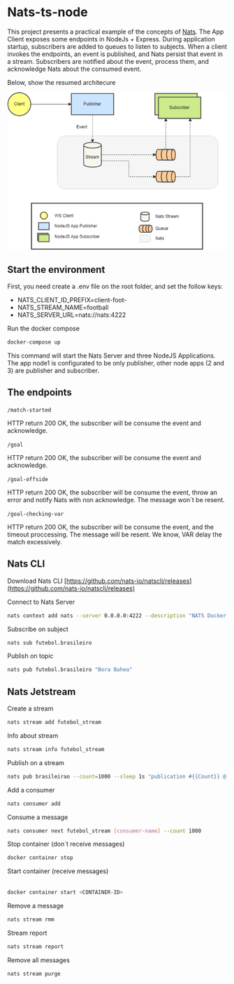 # Nats-ts-node

This project presents a practical example of the concepts of [Nats](https://nats.io/). The App Client exposes some endpoints in NodeJs + Express. During application startup, subscribers are added to queues to listen to subjects. When a client invokes the endpoints, an event is published, and Nats persist that event in a stream. Subscribers are notified about the event, process them, and acknowledge Nats about the consumed event.

Below, show the resumed architecure

![](assets/20220628_122256_Diagram.drawio.png)

## Start the environment

First, you need create a .env file on the root folder, and set the follow keys:

- NATS_CLIENT_ID_PREFIX=client-foot-
- NATS_STREAM_NAME=football
- NATS_SERVER_URL=nats://nats:4222

Run the docker compose

```sh
docker-compose up
```

This command will start the Nats Server and three NodeJS Applications. The app node1 is configurated to be only publisher, other node apps (2 and 3) are publisher and subscriber.

## The endpoints

`/match-started`

HTTP return 200 OK, the subscriber will be consume the event and acknowledge.

`/goal`

HTTP return 200 OK, the subscriber will be consume the event and acknowledge.

`/goal-offside`

HTTP return 200 OK, the subscriber will be consume the event, throw an error and notify Nats with non acknowledge. The message won´t be resent.

`/goal-checking-var`

HTTP return 200 OK, the subscriber will be consume the event, and the timeout proccessing. The message will be resent. We know, VAR delay the match excessively.

## Nats CLI

Download Nats CLI [https://github.com/nats-io/natscli/releases](https://github.com/nats-io/natscli/releases)
<br>

Connect to Nats Server

```sh
nats context add nats --server 0.0.0.0:4222 --description "NATS Docker local" --select
```

Subscribe on subject

```sh
nats sub futebol.brasileiro
```

Publish on topic

```sh
nats pub futebol.brasileiro "Bora Bahea"
```

## Nats Jetstream

Create a stream

```sh
nats stream add futebol_stream
```

Info about stream

```sh
nats stream info futebol_stream
```

Publish on a stream

```sh
nats pub brasileirao --count=1000 --sleep 1s "publication #{{Count}} @ {{TimeStamp}}"
```

Add a consumer

```sh
nats consumer add
```

Consume a message

```sh
nats consumer next futebol_stream [consumer-name] --count 1000
```

Stop container (don´t receive messages)

```sh
docker container stop
```

Start container (receive messages)

```sh

docker container start <CONTAINER-ID>
```

Remove a message

```sh
nats stream rmm
```

Stream report

```sh
nats stream report
```

Remove all messages

```sh
nats stream purge
```
